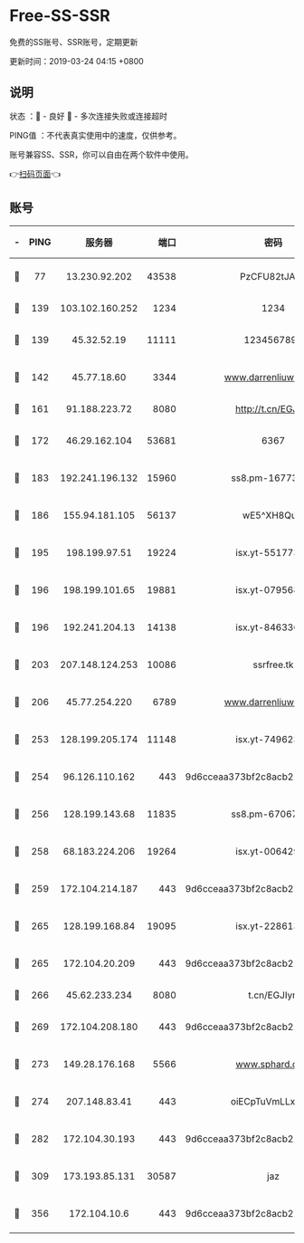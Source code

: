 # Free-SS-SSR

免费的SS账号、SSR账号，定期更新

更新时间：2019-03-24 04:15 +0800

## 说明

状态     ：🙂 - 良好 🙁 - 多次连接失败或连接超时

PING值   ：不代表真实使用中的速度，仅供参考。

账号兼容SS、SSR，你可以自由在两个软件中使用。

👉[扫码页面](https://liesauer.github.io/Free-SS-SSR/)👈

## 账号

|-|PING|服务器|端口|密码|加密方式|区域|
|:----:|:----:|:-----:|-----:|:----:|:----:|:----:|
|🙂|77|13.230.92.202|43538|PzCFU82tJAdZ|aes-256-cfb|JP|
|🙂|139|103.102.160.252|1234|1234|rc4-md5|JP|
|🙂|139|45.32.52.19|11111|1234567890|aes-256-cfb|JP|
|🙂|142|45.77.18.60|3344|www.darrenliuwei.com|aes-256-cfb|JP|
|🙂|161|91.188.223.72|8080|http://t.cn/EGJIyrl|rc4-md5|RU|
|🙂|172|46.29.162.104|53681|6367|aes-128-ctr|RU|
|🙂|183|192.241.196.132|15960|ss8.pm-16773447|aes-256-cfb|US|
|🙂|186|155.94.181.105|56137|wE5^XH8Quw|aes-256-cfb|US|
|🙂|195|198.199.97.51|19224|isx.yt-55177306|aes-256-cfb|US|
|🙂|196|198.199.101.65|19881|isx.yt-07956810|aes-256-cfb|US|
|🙂|196|192.241.204.13|14138|isx.yt-84633628|aes-256-cfb|US|
|🙂|203|207.148.124.253|10086|ssrfree.tk|aes-256-cfb|SG|
|🙂|206|45.77.254.220|6789|www.darrenliuwei.com|aes-256-cfb|SG|
|🙂|253|128.199.205.174|11148|isx.yt-74962394|aes-256-cfb|SG|
|🙂|254|96.126.110.162|443|9d6cceaa373bf2c8acb22e60b6a58be6|aes-256-cfb|US|
|🙂|256|128.199.143.68|11835|ss8.pm-67067139|aes-256-cfb|SG|
|🙂|258|68.183.224.206|19264|isx.yt-00642976|aes-256-cfb|SG|
|🙂|259|172.104.214.187|443|9d6cceaa373bf2c8acb22e60b6a58be6|aes-256-cfb|US|
|🙂|265|128.199.168.84|19095|isx.yt-22861351|aes-256-cfb|SG|
|🙂|265|172.104.20.209|443|9d6cceaa373bf2c8acb22e60b6a58be6|aes-256-cfb|US|
|🙂|266|45.62.233.234|8080|t.cn/EGJIyrl|rc4-md5|CA|
|🙂|269|172.104.208.180|443|9d6cceaa373bf2c8acb22e60b6a58be6|aes-256-cfb|US|
|🙂|273|149.28.176.168|5566|www.sphard.com|aes-256-cfb|AU|
|🙂|274|207.148.83.41|443|oiECpTuVmLLxk4Ts|aes-256-cfb|AU|
|🙂|282|172.104.30.193|443|9d6cceaa373bf2c8acb22e60b6a58be6|aes-256-cfb|US|
|🙂|309|173.193.85.131|30587|jaz|aes-256-cfb|US|
|🙂|356|172.104.10.6|443|9d6cceaa373bf2c8acb22e60b6a58be6|aes-256-cfb|US|
